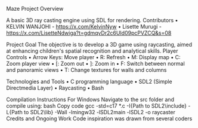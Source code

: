 Maze Project Overview

A basic 3D ray casting engine using SDL for rendering.
Contributors
•	KELVIN WANJOHI - https://x.com/KelvinNyw
•	Lisette Murugi - https://x.com/LisetteNdwiga?t=gdmqvDr2c6UId09pcPVZCQ&s=08

Project Goal
The objective is to develop a 3D game using raycasting, aimed at enhancing children's spatial recognition and analytical skills.
Player Controls
•	Arrow Keys: Move player
•	R: Refresh
•	M: Display map
•	C: Zoom player view
•	[: Zoom out
•	]: Zoom in
•	F: Switch between normal and panoramic views
•	T: Change textures for walls and columns

Technologies and Tools
•	C programming language
•	SDL2 (Simple Directmedia Layer)
•	Raycasting
•	Bash

Compilation Instructions
For Windows
Navigate to the src folder and compile using:
bash
Copy code
gcc -std=c17 *.c -I{Path to SDL2\include} -L{Path to SDL2\lib} -Wall -lmingw32 -lSDL2main -lSDL2 -o raycaster
Credits and Ongoing Work
Code inspiration was drawn from several coders

